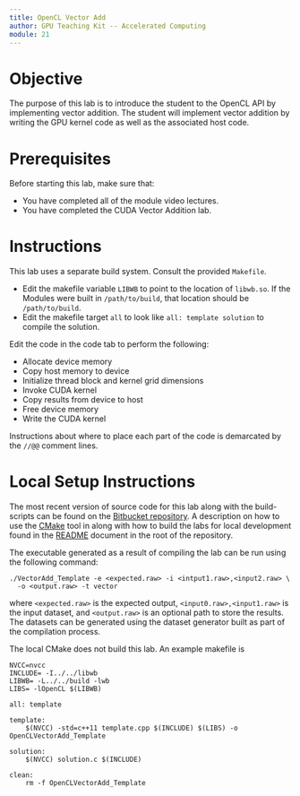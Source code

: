 ```yaml
---
title: OpenCL Vector Add
author: GPU Teaching Kit -- Accelerated Computing
module: 21
---
```


# Objective
The purpose of this lab is to introduce the student to the OpenCL API by implementing vector addition. The student will implement vector addition by writing the GPU kernel code as well as the associated host code.

# Prerequisites
Before starting this lab, make sure that:
- You have completed all of the module video lectures.
- You have completed the CUDA Vector Addition lab.

# Instructions
This lab uses a separate build system. Consult the provided `Makefile`.
- Edit the makefile variable `LIBWB` to point to the location of `libwb.so`. If the Modules were built in `/path/to/build`, that location should be `/path/to/build`.
- Edit the makefile target `all` to look like `all: template solution` to compile the solution.

Edit the code in the code tab to perform the following:
- Allocate
 device memory
- Copy host memory to device
- Initialize thread block and kernel grid dimensions
- Invoke CUDA kernel
- Copy results from device to host
- Free device memory
- Write the CUDA kernel

Instructions about where to place each part of the code is demarcated by the `//@@` comment lines.

# Local Setup Instructions
The most recent version of source code for this lab along with the build-scripts can be found on the [Bitbucket repository](LINKTOLAB). A description on how to use the [CMake](https://cmake.org/) tool in along with how to build the labs for local development found in the [README](LINKTOREADME) document in the root of the repository.

The executable generated as a result of compiling the lab can be run using the following command:

```
./VectorAdd_Template -e <expected.raw> -i <intput1.raw>,<input2.raw> \
  -o <output.raw> -t vector
```

where `<expected.raw>` is the expected output, `<input0.raw>,<input1.raw>` is the input dataset, and `<output.raw>` is an optional path to store the results. The datasets can be generated using the dataset generator built as part of the compilation process.

The local CMake does not build this lab. An example makefile is

```{.sh}
NVCC=nvcc
INCLUDE= -I../../libwb
LIBWB= -L../../build -lwb
LIBS= -lOpenCL $(LIBWB)

all: template

template:
	$(NVCC) -std=c++11 template.cpp $(INCLUDE) $(LIBS) -o OpenCLVectorAdd_Template

solution:
	$(NVCC) solution.c $(INCLUDE)

clean:
	rm -f OpenCLVectorAdd_Template
```

